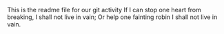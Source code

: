 This is the readme file for our git activity
If I can stop one heart from breaking, I shall not live in vain;
Or help one fainting robin
I shall not live in vain.
